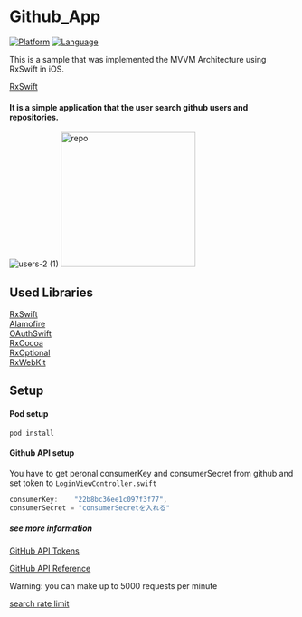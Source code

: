 Github_App
========================

[![Platform](http://img.shields.io/badge/platform-ios-blue.svg?style=flat
)](https://developer.apple.com/iphone/index.action)
[![Language](http://img.shields.io/badge/language-swift-brightgreen.svg?style=flat
)](https://developer.apple.com/swift)


This is a sample that was implemented the MVVM Architecture using RxSwift in iOS.


[RxSwift](https://github.com/ReactiveX/RxSwift)


#### It is a simple application that the user search  github users and repositories.
![users-_2_ (1)](https://user-images.githubusercontent.com/41050625/71780656-b1423800-3008-11ea-8cab-127002d9a39f.gif)
<img width="238" alt="repo" src="https://user-images.githubusercontent.com/41050625/71780721-6d036780-3009-11ea-8846-4087c53ecf5d.png">


## Used Libraries
[RxSwift](https://github.com/ReactiveX/RxSwift)  
[Alamofire](https://github.com/Alamofire/Alamofire)  
[OAuthSwift](https://github.com/OAuthSwift/OAuthSwift)  
[RxCocoa](https://github.com/ReactiveX/RxSwift/tree/master/RxCocoa)  
[RxOptional](https://github.com/RxSwiftCommunity/RxOptional)  
[RxWebKit](https://github.com/RxSwiftCommunity/RxWebKit)  


## Setup
#### Pod setup
```
pod install
```

#### Github API setup

You have to get peronal consumerKey and consumerSecret from github and set token to `LoginViewController.swift`

```LoginViewController.swift
consumerKey:    "22b8bc36ee1c097f3f77", 
consumerSecret = "consumerSecretを入れる"
```

##### see more information

[GitHub API Tokens](https://github.com/blog/1509-personal-api-tokens)

[GitHub API Reference](https://developer.github.com/v3/)


Warning: you can make up to 5000 requests per minute

[search rate limit](https://developer.github.com/v3/search/#rate-limit)

